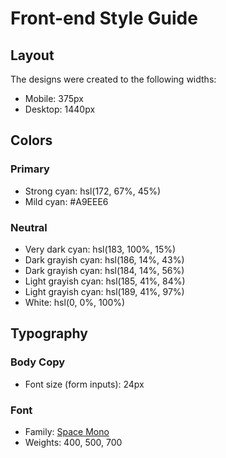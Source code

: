 # Front-end Style Guide

## Layout

The designs were created to the following widths:

- Mobile: 375px
- Desktop: 1440px

## Colors

### Primary

- Strong cyan: hsl(172, 67%, 45%)
- Mild cyan: #A9EEE6

### Neutral

- Very dark cyan: hsl(183, 100%, 15%)
- Dark grayish cyan: hsl(186, 14%, 43%)
- Dark grayish cyan: hsl(184, 14%, 56%)
- Light grayish cyan: hsl(185, 41%, 84%)
- Light grayish cyan: hsl(189, 41%, 97%)
- White: hsl(0, 0%, 100%)

## Typography

### Body Copy

- Font size (form inputs): 24px

### Font

- Family: [Space Mono](https://fonts.google.com/specimen/Space+Mono)
- Weights: 400, 500, 700
